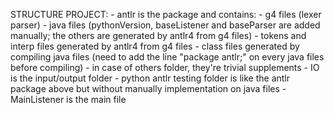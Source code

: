 STRUCTURE PROJECT: 
    - antlr is the package and contains:
        - g4 files (lexer parser)
        - java files (pythonVersion, baseListener and baseParser are added manually; the others are generated by antlr4 from g4 files)
        - tokens and interp files generated by antlr4 from g4 files
        - class files generated by compiling java files (need to add the line "package antlr;" on every java files before compiling)
        - in case of others folder, they're trivial supplements
    - IO is the input/output folder
    - python antlr testing folder is like the antlr package above but without manually implementation on java files
    - MainListener is the main file
